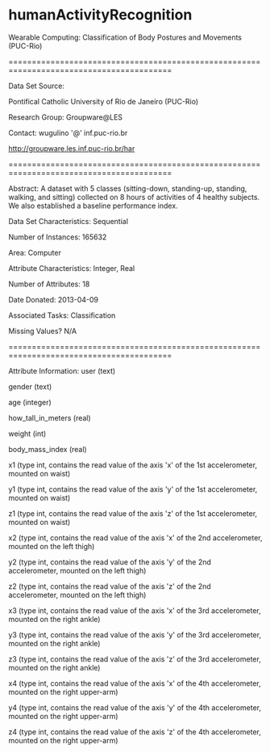 # humanActivityRecognition
Wearable Computing: Classification of Body Postures and Movements (PUC-Rio)

=========================================================================================

Data Set Source:

Pontifical Catholic University of Rio de Janeiro (PUC-Rio)

Research Group: Groupware@LES

Contact: wugulino '@' inf.puc-rio.br

http://groupware.les.inf.puc-rio.br/har

=========================================================================================

Abstract: A dataset with 5 classes (sitting-down, standing-up, standing, walking, and sitting) collected on 8 hours of activities of 4 healthy subjects. We also established a baseline performance index.

Data Set Characteristics:  Sequential

Number of Instances: 165632

Area: Computer

Attribute Characteristics: Integer, Real

Number of Attributes: 18

Date Donated: 2013-04-09

Associated Tasks: Classification

Missing Values? N/A

=========================================================================================

Attribute Information:
user (text)

gender (text)

age (integer)

how_tall_in_meters (real)

weight (int)

body_mass_index (real)

x1 (type int, contains the read value of the axis 'x' of the 1st accelerometer, mounted on waist)

y1 (type int, contains the read value of the axis 'y' of the 1st accelerometer, mounted on waist)

z1 (type int, contains the read value of the axis 'z' of the 1st accelerometer, mounted on waist)

x2 (type int, contains the read value of the axis 'x' of the 2nd accelerometer, mounted on the left thigh)

y2 (type int, contains the read value of the axis 'y' of the 2nd accelerometer, mounted on the left thigh)

z2 (type int, contains the read value of the axis 'z' of the 2nd accelerometer, mounted on the left thigh)

x3 (type int, contains the read value of the axis 'x' of the 3rd accelerometer, mounted on the right ankle)

y3 (type int, contains the read value of the axis 'y' of the 3rd accelerometer, mounted on the right ankle)

z3 (type int, contains the read value of the axis 'z' of the 3rd accelerometer, mounted on the right ankle)

x4 (type int, contains the read value of the axis 'x' of the 4th accelerometer, mounted on the right upper-arm)

y4 (type int, contains the read value of the axis 'y' of the 4th accelerometer, mounted on the right upper-arm)

z4 (type int, contains the read value of the axis 'z' of the 4th accelerometer, mounted on the right upper-arm)
 
